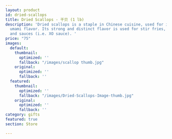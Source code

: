```yaml
---
layout: product
id: dried-scallops
title: Dried Scallops - 干贝 (1 lb)
description: 'Dried scallops is a staple in Chinese cuisine, used for its sweet and
  umami flavor. Its strong and distinct flavor is used for stir fries, porridge, stews,
  and sauces (i.e. XO sauce). '
price: "75"
images:
  default:
    thumbnail:
      optimized: ''
      fallback: "/images/scallop thumb.jpg"
    original:
      optimized: ''
      fallback: ''
  featured:
    thumbnail:
      optimized: ''
      fallback: "/images/Dried-Scallops-Image-thumb.jpg"
    original:
      optimized: ''
      fallback: ''
category: gifts
featured: true
section: Store

---
```


